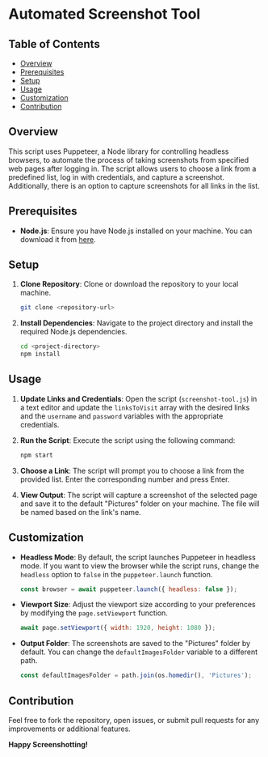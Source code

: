 # Automated Screenshot Tool

## Table of Contents

- [Overview](#overview)
- [Prerequisites](#prerequisites)
- [Setup](#setup)
- [Usage](#usage)
- [Customization](#customization)
- [Contribution](#contribution)

## Overview

This script uses Puppeteer, a Node library for controlling headless browsers, to automate the process of taking screenshots from specified web pages after logging in. The script allows users to choose a link from a predefined list, log in with credentials, and capture a screenshot. Additionally, there is an option to capture screenshots for all links in the list.

## Prerequisites

- **Node.js**: Ensure you have Node.js installed on your machine. You can download it from [here](https://nodejs.org/).

## Setup

1. **Clone Repository**: Clone or download the repository to your local machine.

    ```bash
    git clone <repository-url>
    ```

2. **Install Dependencies**: Navigate to the project directory and install the required Node.js dependencies.

    ```bash
    cd <project-directory>
    npm install
    ```

## Usage

1. **Update Links and Credentials**: Open the script (`screenshot-tool.js`) in a text editor and update the `linksToVisit` array with the desired links and the `username` and `password` variables with the appropriate credentials.

2. **Run the Script**: Execute the script using the following command:

    ```bash
    npm start
    ```

3. **Choose a Link**: The script will prompt you to choose a link from the provided list. Enter the corresponding number and press Enter.

4. **View Output**: The script will capture a screenshot of the selected page and save it to the default "Pictures" folder on your machine. The file will be named based on the link's name.

## Customization

- **Headless Mode**: By default, the script launches Puppeteer in headless mode. If you want to view the browser while the script runs, change the `headless` option to `false` in the `puppeteer.launch` function.

    ```javascript
    const browser = await puppeteer.launch({ headless: false });
    ```

- **Viewport Size**: Adjust the viewport size according to your preferences by modifying the `page.setViewport` function.

    ```javascript
    await page.setViewport({ width: 1920, height: 1080 });
    ```

- **Output Folder**: The screenshots are saved to the "Pictures" folder by default. You can change the `defaultImagesFolder` variable to a different path.

    ```javascript
    const defaultImagesFolder = path.join(os.homedir(), 'Pictures');
    ```

## Contribution

Feel free to fork the repository, open issues, or submit pull requests for any improvements or additional features.

**Happy Screenshotting!**
